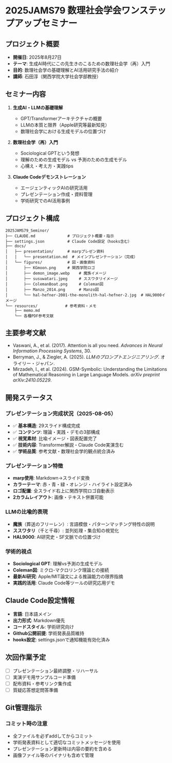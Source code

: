 # 2025JAMS79 数理社会学会ワンステップアップセミナー

## プロジェクト概要
- **開催日**: 2025年8月27日
- **テーマ**: 生成AI時代にこの先生きのこるための数理社会学（再）入門
- **目的**: 数理社会学の基礎理解とAI活用研究手法の紹介
- **講師**: 石田淳（関西学院大学社会学部教授）

## セミナー内容
1. **生成AI・LLMの基礎理解**
   - GPT/Transformerアーキテクチャの概要
   - LLMの本質と限界（Apple研究等最新知見）
   - 数理社会学における生成モデルの位置づけ

2. **数理社会学（再）入門**
   - Sociological GPTという発想
   - 理解のための生成モデル vs 予測のための生成モデル
   - 心構え・考え方・実践tips

3. **Claude Codeデモンストレーション**
   - エージェンティックAIの研究活用
   - プレゼンテーション作成・資料管理
   - 学術研究でのAI活用事例

## プロジェクト構成
```
2025JAMS79_Seminor/
├── CLAUDE.md              # プロジェクト概要・指示
├── settings.json          # Claude Code設定（hooks含む）
├── docs/
│   ├── presentation/      # marpプレゼン資料
│   │   └── presentation.md  # メインプレゼンテーション（完成）
│   └── figures/           # 図・画像資料
│       ├── KGmoon.png     # 関西学院ロゴ
│       ├── demon_image.webp    # 魔族イメージ
│       ├── susuwatari.jpeg     # ススワタリイメージ
│       ├── ColemanBoat.png     # Coleman図
│       ├── Manzo_2014.png      # Manzo図
│       └── hal-hefner-2001-the-monolith-hal-hefner-2.jpg  # HAL9000イメージ
└── resources/            # 参考資料・メモ
    ├── memo.md
    └── 各種PDF参考文献
```

## 主要参考文献
- Vaswani, A., et al. (2017). Attention is all you need. *Advances in Neural Information Processing Systems*, 30.
- Berryman, J., & Ziegler, A. (2025). *LLMのプロンプトエンジニアリング*. オライリー・ジャパン.
- Mirzadeh, I., et al. (2024). GSM-Symbolic: Understanding the Limitations of Mathematical Reasoning in Large Language Models. *arXiv preprint arXiv:2410.05229*.

## 開発ステータス
### プレゼンテーション完成状況（2025-08-05）
- ✅ **基本構造**: 29スライド構成完成
- ✅ **コンテンツ**: 理論・実践・デモの3部構成
- ✅ **視覚素材**: 比喩イメージ・図表配置完了
- ✅ **技術内容**: Transformer解説・Claude Code実演含む
- ✅ **学術品質**: 参考文献・数理社会学的観点統合済み

### プレゼンテーション特徴
- **marp使用**: Markdown→スライド変換
- **カラーテーマ**: 赤・青・緑・オレンジ・ハイライト設定済み
- **ロゴ配置**: 全スライド右上に関西学院ロゴ自動表示
- **2カラムレイアウト**: 画像・テキスト併置可能

### LLMの比喩的表現
- **魔族**（葬送のフリーレン）: 言語模倣・パターンマッチング特性の説明
- **ススワタリ**（千と千尋）: 並列処理・集合知の視覚化
- **HAL9000**: AI研究史・SF文脈での位置づけ

### 学術的視点
- **Sociological GPT**: 理解vs予測の生成モデル
- **Coleman図**: ミクロ-マクロリンク理論との接続
- **最新AI研究**: Apple/MIT論文による推論能力の限界指摘
- **実践的活用**: Claude Code等ツールの研究応用デモ

## Claude Code設定情報
- **言語**: 日本語メイン
- **出力形式**: Markdown優先
- **コードスタイル**: 学術研究向け
- **Github公開前提**: 学術発表品質維持
- **hooks設定**: settings.jsonで通知機能有効化済み

## 次回作業予定
- [ ] プレゼンテーション最終調整・リハーサル
- [ ] 実演デモ用サンプルコード準備
- [ ] 配布資料・参考リンク集作成
- [ ] 質疑応答想定問答準備

## Git管理指示
### コミット時の注意
- 全ファイルを必ずaddしてからコミット
- 学術発表資料として適切なコミットメッセージを使用
- プレゼンテーション更新時は内容の要約を含める
- 画像ファイル等のバイナリも含めて管理